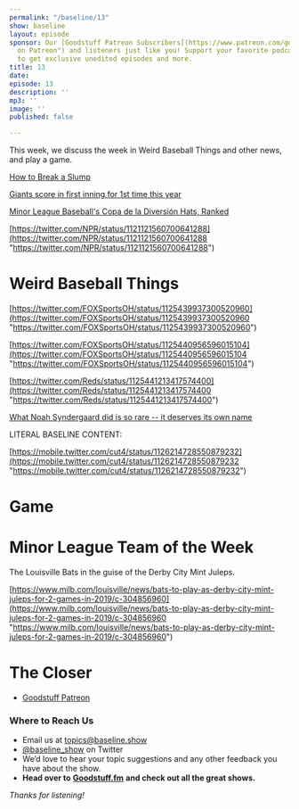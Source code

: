 ```yaml
---
permalink: "/baseline/13"
show: baseline
layout: episode
sponsor: Our [Goodstuff Patreon Subscribers](https://www.patreon.com/goodstuff "Goodstuff
  on Patreon") and listeners just like you! Support your favorite podcasts directly
  to get exclusive unedited episodes and more.
title: 13
date: 
episode: 13
description: ''
mp3: ''
image: ''
published: false

---
```

This week, we discuss the week in Weird Baseball Things and other news, and play a game.

[How to Break a Slump](http://bleacherreport.com/articles/2832023-chris-davis-and-how-to-break-a-major-league-slump)

[Giants score in first inning for 1st time this year](http://www.espn.com/mlb/story/_/id/26614750/giants-score-first-inning-1st-year)

[Minor League Baseball's Copa de la Diversión Hats, Ranked](https://theinventory.com/minor-league-baseballs-incredible-copa-de-la-diversion-1834245985)

[https://twitter.com/NPR/status/1121121560700641288](https://twitter.com/NPR/status/1121121560700641288 "https://twitter.com/NPR/status/1121121560700641288")

# Weird Baseball Things

[https://twitter.com/FOXSportsOH/status/1125439937300520960](https://twitter.com/FOXSportsOH/status/1125439937300520960 "https://twitter.com/FOXSportsOH/status/1125439937300520960")

[https://twitter.com/FOXSportsOH/status/1125440956596015104](https://twitter.com/FOXSportsOH/status/1125440956596015104 "https://twitter.com/FOXSportsOH/status/1125440956596015104")

[https://twitter.com/Reds/status/1125441213417574400](https://twitter.com/Reds/status/1125441213417574400 "https://twitter.com/Reds/status/1125441213417574400")

[What Noah Syndergaard did is so rare -- it deserves its own name](http://www.espn.com/mlb/story/_/id/26656510/what-noah-syndergaard-did-rare-deserves-own-name)

LITERAL BASELINE CONTENT:

[https://mobile.twitter.com/cut4/status/1126214728550879232](https://mobile.twitter.com/cut4/status/1126214728550879232 "https://mobile.twitter.com/cut4/status/1126214728550879232")

# Game

# Minor League Team of the Week

The Louisville Bats in the guise of the Derby City Mint Juleps.

[https://www.milb.com/louisville/news/bats-to-play-as-derby-city-mint-juleps-for-2-games-in-2019/c-304856960](https://www.milb.com/louisville/news/bats-to-play-as-derby-city-mint-juleps-for-2-games-in-2019/c-304856960 "https://www.milb.com/louisville/news/bats-to-play-as-derby-city-mint-juleps-for-2-games-in-2019/c-304856960")

# **The Closer**

* [Goodstuff Patreon](https://patreon.com/goodstuff)

### **Where to Reach Us**

* Email us at topics@baseline.show
* [@baseline_show](https://twitter.com/baseline_show) on Twitter
* We’d love to hear your topic suggestions and any other feedback you have about the show.
* **Head over to** [**Goodstuff.fm**](http://goodstuff.fm/) **and check out all the great shows.**

_Thanks for listening!_